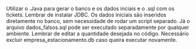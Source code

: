 Utilizar o .Java para gerar o banco e os dados inciais e o .sql com os tickets. Lembrar de instalar JDBC.
Os dados iniciais são inseridos diretamente no banco, sem necessidade de rodar um script separado.
Já o arquivo dados_falsos.sql pode ser executado separadamente por qualquer ambiente.
Lembrar de editar a quantidade desejada no código.
Necessário excluir empresa_estacionamento.db caso queira executar novamente.
